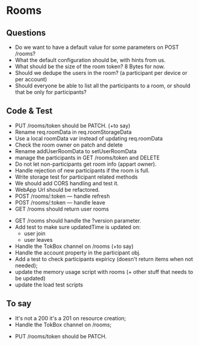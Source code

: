 # Rooms


## Questions

- Do we want to have a default value for some parameters on POST /rooms?
- What the default configuration should be, with hints from us.
- What should be the size of the room token? 8 Bytes for now.
- Should we dedupe the users in the room? (a participant per device or per account)
- Should everyone be able to list all the participants to a room, or should that be only for participants?


## Code & Test

+ PUT /rooms/token should be PATCH. (+to say)
+ Rename req.roomData in req.roomStorageData
+ Use a local roomData var instead of updating req.roomData
+ Check the room owner on patch and delete
+ Rename addUserRoomData to setUserRoomData
+ manage the participants in GET /rooms/token and DELETE
+ Do not let non-participants get room info (appart owner).
+ Handle rejection of new participants if the room is full.
+ Write storage test for participant related methods
+ We should add CORS handling and test it.
+ WebApp Url should be refactored.
+ POST /rooms/:token — handle refresh
+ POST /rooms/:token — handle leave
+ GET /rooms should return user rooms
- GET /rooms should handle the ?version parameter.
- Add test to make sure updatedTime is updated on:
   - user join
   - user leaves
- Handle the TokBox channel on /rooms (+to say)
- Handle the account property in the participant obj.
- Add a test to check participants expiricy (doesn't return items when not needed);
- update the memory usage script with rooms (+ other stuff that needs to be updated)
- update the load test scripts


## To say

- It's not a 200 it's a 201 on resource creation;
- Handle the TokBox channel on /rooms;
+ PUT /rooms/token should be PATCH.
